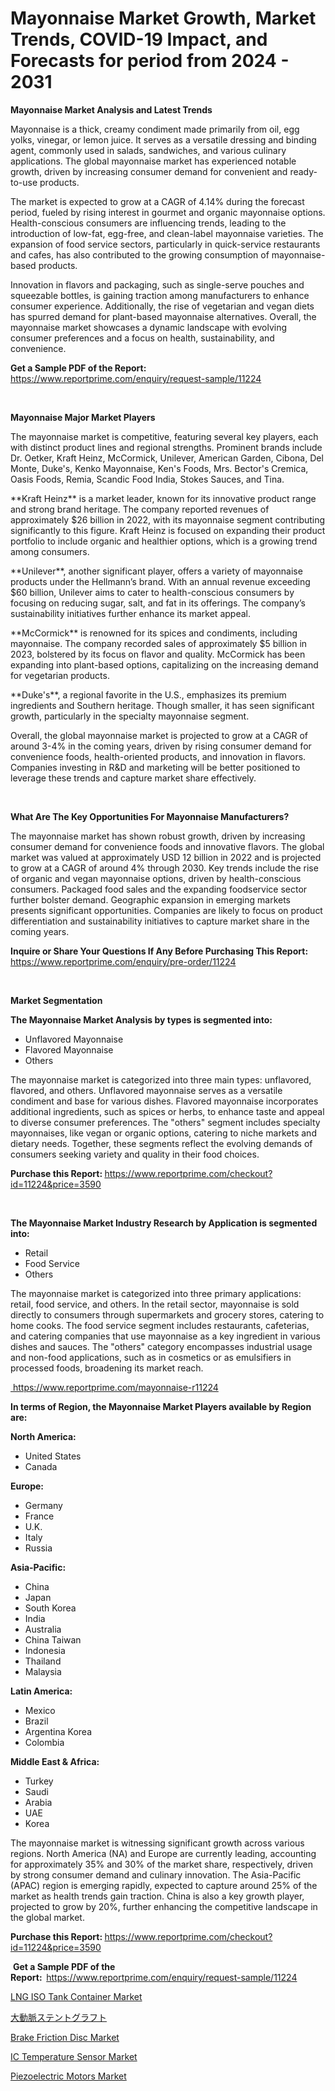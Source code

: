 <p><h1>Mayonnaise Market Growth, Market Trends, COVID-19 Impact, and Forecasts for period from 2024 - 2031</h1></p><p><strong>Mayonnaise Market Analysis and Latest Trends</strong></p>
<p><p>Mayonnaise is a thick, creamy condiment made primarily from oil, egg yolks, vinegar, or lemon juice. It serves as a versatile dressing and binding agent, commonly used in salads, sandwiches, and various culinary applications. The global mayonnaise market has experienced notable growth, driven by increasing consumer demand for convenient and ready-to-use products. </p><p>The market is expected to grow at a CAGR of 4.14% during the forecast period, fueled by rising interest in gourmet and organic mayonnaise options. Health-conscious consumers are influencing trends, leading to the introduction of low-fat, egg-free, and clean-label mayonnaise varieties. The expansion of food service sectors, particularly in quick-service restaurants and cafes, has also contributed to the growing consumption of mayonnaise-based products.</p><p>Innovation in flavors and packaging, such as single-serve pouches and squeezable bottles, is gaining traction among manufacturers to enhance consumer experience. Additionally, the rise of vegetarian and vegan diets has spurred demand for plant-based mayonnaise alternatives. Overall, the mayonnaise market showcases a dynamic landscape with evolving consumer preferences and a focus on health, sustainability, and convenience.</p></p>
<p><strong>Get a Sample PDF of the Report:&nbsp;</strong> <a href="https://www.reportprime.com/enquiry/request-sample/11224">https://www.reportprime.com/enquiry/request-sample/11224</a></p>
<p>&nbsp;</p>
<p><strong>Mayonnaise Major Market Players</strong></p>
<p><p>The mayonnaise market is competitive, featuring several key players, each with distinct product lines and regional strengths. Prominent brands include Dr. Oetker, Kraft Heinz, McCormick, Unilever, American Garden, Cibona, Del Monte, Duke's, Kenko Mayonnaise, Ken's Foods, Mrs. Bector's Cremica, Oasis Foods, Remia, Scandic Food India, Stokes Sauces, and Tina.</p><p>**Kraft Heinz** is a market leader, known for its innovative product range and strong brand heritage. The company reported revenues of approximately $26 billion in 2022, with its mayonnaise segment contributing significantly to this figure. Kraft Heinz is focused on expanding their product portfolio to include organic and healthier options, which is a growing trend among consumers.</p><p>**Unilever**, another significant player, offers a variety of mayonnaise products under the Hellmann’s brand. With an annual revenue exceeding $60 billion, Unilever aims to cater to health-conscious consumers by focusing on reducing sugar, salt, and fat in its offerings. The company’s sustainability initiatives further enhance its market appeal.</p><p>**McCormick** is renowned for its spices and condiments, including mayonnaise. The company recorded sales of approximately $5 billion in 2023, bolstered by its focus on flavor and quality. McCormick has been expanding into plant-based options, capitalizing on the increasing demand for vegetarian products.</p><p>**Duke's**, a regional favorite in the U.S., emphasizes its premium ingredients and Southern heritage. Though smaller, it has seen significant growth, particularly in the specialty mayonnaise segment. </p><p>Overall, the global mayonnaise market is projected to grow at a CAGR of around 3-4% in the coming years, driven by rising consumer demand for convenience foods, health-oriented products, and innovation in flavors. Companies investing in R&D and marketing will be better positioned to leverage these trends and capture market share effectively.</p></p>
<p>&nbsp;</p>
<p><strong>What Are The Key Opportunities For Mayonnaise Manufacturers?</strong></p>
<p><p>The mayonnaise market has shown robust growth, driven by increasing consumer demand for convenience foods and innovative flavors. The global market was valued at approximately USD 12 billion in 2022 and is projected to grow at a CAGR of around 4% through 2030. Key trends include the rise of organic and vegan mayonnaise options, driven by health-conscious consumers. Packaged food sales and the expanding foodservice sector further bolster demand. Geographic expansion in emerging markets presents significant opportunities. Companies are likely to focus on product differentiation and sustainability initiatives to capture market share in the coming years.</p></p>
<p><strong>Inquire or Share Your Questions If Any Before Purchasing This Report:</strong> <a href="https://www.reportprime.com/enquiry/pre-order/11224">https://www.reportprime.com/enquiry/pre-order/11224</a></p>
<p>&nbsp;</p>
<p><strong>Market Segmentation</strong></p>
<p><strong>The Mayonnaise Market Analysis by types is segmented into:</strong></p>
<p><ul><li>Unflavored Mayonnaise</li><li>Flavored Mayonnaise</li><li>Others</li></ul></p>
<p><p>The mayonnaise market is categorized into three main types: unflavored, flavored, and others. Unflavored mayonnaise serves as a versatile condiment and base for various dishes. Flavored mayonnaise incorporates additional ingredients, such as spices or herbs, to enhance taste and appeal to diverse consumer preferences. The "others" segment includes specialty mayonnaises, like vegan or organic options, catering to niche markets and dietary needs. Together, these segments reflect the evolving demands of consumers seeking variety and quality in their food choices.</p></p>
<p><strong>Purchase this Report:&nbsp;</strong><a href="https://www.reportprime.com/checkout?id=11224&price=3590">https://www.reportprime.com/checkout?id=11224&price=3590</a></p>
<p>&nbsp;</p>
<p><strong>The Mayonnaise Market Industry Research by Application is segmented into:</strong></p>
<p><ul><li>Retail</li><li>Food Service</li><li>Others</li></ul></p>
<p><p>The mayonnaise market is categorized into three primary applications: retail, food service, and others. In the retail sector, mayonnaise is sold directly to consumers through supermarkets and grocery stores, catering to home cooks. The food service segment includes restaurants, cafeterias, and catering companies that use mayonnaise as a key ingredient in various dishes and sauces. The "others" category encompasses industrial usage and non-food applications, such as in cosmetics or as emulsifiers in processed foods, broadening its market reach.</p></p>
<p><a href="https://www.reportprime.com/mayonnaise-r11224">&nbsp;https://www.reportprime.com/mayonnaise-r11224</a></p>
<p><strong>In terms of Region, the Mayonnaise Market Players available by Region are:</strong></p>
<p>
    <p> <strong> North America: </strong>
        <ul>
            <li>United States</li>
            <li>Canada</li>
        </ul>
        </p> 
    <p> <strong> Europe: </strong>
        <ul>
            <li>Germany</li>
            <li>France</li>
            <li>U.K.</li>
            <li>Italy</li>
            <li>Russia</li>
        </ul>
        </p> 
    <p> <strong> Asia-Pacific: </strong>
        <ul>
            <li>China</li>
            <li>Japan</li>
            <li>South Korea</li>
            <li>India</li>
            <li>Australia</li>
            <li>China Taiwan</li>
            <li>Indonesia</li>
            <li>Thailand</li>
            <li>Malaysia</li>
        </ul>
        </p> 
    <p> <strong> Latin America: </strong>
        <ul>
            <li>Mexico</li>
            <li>Brazil</li>
            <li>Argentina Korea</li>
            <li>Colombia</li>
        </ul>
        </p> 
    <p> <strong> Middle East & Africa: </strong>
        <ul>
            <li>Turkey</li>
            <li>Saudi</li>
            <li>Arabia</li>
            <li>UAE</li>
            <li>Korea</li>
        </ul>
    </p>
    </p>
<p><p>The mayonnaise market is witnessing significant growth across various regions. North America (NA) and Europe are currently leading, accounting for approximately 35% and 30% of the market share, respectively, driven by strong consumer demand and culinary innovation. The Asia-Pacific (APAC) region is emerging rapidly, expected to capture around 25% of the market as health trends gain traction. China is also a key growth player, projected to grow by 20%, further enhancing the competitive landscape in the global market.</p></p>
<p><strong>Purchase this Report: </strong><a href="https://www.reportprime.com/checkout?id=11224&price=3590">https://www.reportprime.com/checkout?id=11224&price=3590</a></p>
<p>&nbsp;<strong>Get a Sample PDF of the Report:&nbsp;&nbsp;</strong><a href="https://www.reportprime.com/enquiry/request-sample/11224">https://www.reportprime.com/enquiry/request-sample/11224</a></p>
<p><strong></strong></p>
<p><p><a href="https://medium.com/@kavonhansen2022/market-forecast-global-lng-iso-tank-container-trends-and-impact-analysis-2024-2031-by-b4aa8defcc97?postPublishedType=initial">LNG ISO Tank Container Market</a></p><p><a href="https://medium.com/@harper17bmoles/aortic-stents-grafts-market-%E3%81%AF-%E3%82%B3%E3%82%B9%E3%83%88%E7%AE%A1%E7%90%86%E3%81%A8%E5%8A%B9%E7%8E%87%E5%90%91%E4%B8%8A%E3%82%92%E5%84%AA%E5%85%88%E3%81%97%E3%81%BE%E3%81%99-%E3%81%95%E3%82%89%E3%81%AB-%E5%A0%B1%E5%91%8A%E6%9B%B8%E3%81%AF%E5%B8%82%E5%A0%B4%E3%81%AE%E9%9C%80%E8%A6%81%E9%9D%A2%E3%81%A8%E4%BE%9B%E7%B5%A6%E9%9D%A2%E3%81%AE%E4%B8%A1%E6%96%B9%E3%82%92%E3%82%AB%E3%83%90%E3%83%BC%E3%81%97%E3%81%A6%E3%81%84%E3%81%BE%E3%81%99-aortic-stents-0e415231a5cc">大動脈ステントグラフト</a></p><p><a href="https://issuu.com/reportprime-2/docs/brake-friction-disc-market-size-203_fde4e07a2ba345">Brake Friction Disc Market</a></p><p><a href="https://github.com/GenaGaines34/Market-Research-Report-List-1/blob/main/ic-temperature-sensor-market.md">IC Temperature Sensor Market</a></p><p><a href="https://medium.com/@delaneyhayes2022/the-piezoelectric-motors-market-prioritizes-cost-control-and-efficiency-enhancement-09acb571c6f3?postPublishedType=initial">Piezoelectric Motors Market</a></p></p>